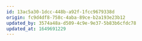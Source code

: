 ```yaml
---
id: 13ac5a30-1dcc-448b-a92f-1fcc9679338d
origin: fc9d4df8-758c-4aba-89ce-b2a193e23b12
updated_by: 3574a48a-d509-4c9e-9e37-5b83b6cfdc78
updated_at: 1649691229
---
```

